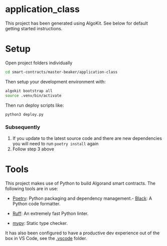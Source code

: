 # application_class

This project has been generated using AlgoKit. See below for default getting started instructions.

# Setup

Open project folders individually

```sh
cd smart-contracts/master-beaker/application-class
```

Then setup your development environment with:

```sh
algokit bootstrap all
source .venv/bin/activate
```

Then run deploy scripts like:

```sh
python3 deploy.py
```

### Subsequently

1. If you update to the latest source code and there are new dependencies you will need to run `poetry install` again
2. Follow step 3 above

# Tools

This project makes use of Python to build Algorand smart contracts. The following tools are in use:

- [Poetry](https://python-poetry.org/): Python packaging and dependency management.- [Black](https://github.com/psf/black): A Python code formatter.
- [Ruff](https://github.com/charliermarsh/ruff): An extremely fast Python linter.

- [mypy](https://mypy-lang.org/): Static type checker.

It has also been configured to have a productive dev experience out of the box in VS Code, see the [.vscode](./.vscode) folder.
